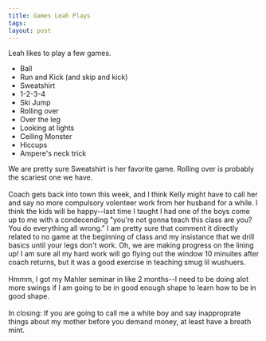 ```yaml
---
title: Games Leah Plays
tags: 
layout: post
---
```

Leah likes to play a few games.<br /><ul><li>Ball</li><li>Run and Kick (and skip and kick)</li><li>Sweatshirt</li><li>1-2-3-4</li><li>Ski Jump</li><li>Rolling over</li><li>Over the leg</li><li>Looking at lights</li><li>Ceiling Monster</li><li>Hiccups</li><li>Ampere's neck trick<br /></li></ul>We are pretty sure Sweatshirt is her favorite game.  Rolling over is probably the scariest one we have.<br /><br />Coach gets back into town this week, and I think Kelly might have to call her and say no more compulsory volenteer work from her husband for a while.  I think the kids will be happy--last time I taught I had one of the boys come up to me with a condecending "you're not gonna teach this class are you?  You do everything all wrong."  I am pretty sure that comment it directly related to no game at the beginning of class and my insistance that we drill basics until your legs don't work.   Oh, we are making progress on the lining up!  I am sure all my hard work will go flying out the window 10 minuites after coach returns, but it was a good exercise in teaching  smug lil wushuers.<br /><br />Hmmm, I got my Mahler seminar in like 2 months--I need to be doing alot more swings if I am going to be in good enough shape to learn how to be in good shape.<br /><br />In closing:  If you are going to call me a white boy and say inapproprate things about my mother before you demand money, at least have a breath mint.

